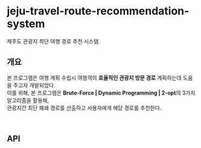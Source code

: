 # jeju-travel-route-recommendation-system
제주도 관광지 최단 여행 경로 추천 시스템

## 개요 
본 프로그램은 여행 계획 수립시 여행객의 **효율적인 관광지 방문 경로** 계획하는데 도움을 주고자 개발되었다.  
이를 위해, 본 프로그램은 **Brute-Force | Dynamic Programming | 2-opt**의 3가지 알고리즘을 활용해,  
관광지간 최단 폐쇄 경로를 산출하고 사용자에게 해당 경로를 추천한다.

<br>

## API

